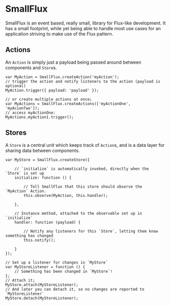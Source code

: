 # SmallFlux

SmallFlux is an event based, really small, library for Flux-like development. It has a small footprint, while yet being able to handle most use cases for an application striving to make use of the Flux pattern.

## Actions
An `Action` is simply just a payload being passed around between components and `Store`s.

    var MyAction = SmallFlux.createAction('myAction');
    // trigger the action and notify listeners to the action (payload is optional)
    MyAction.trigger({ payload: 'payload' });

    // or create multiple actions at once;
    var MyActions = SmallFlux.createActions(['myActionOne', 'myAcionTwo']);
    // access myActionOne:
    MyActions.myAction1.trigger();

## Stores
A `Store` is a central unit which keeps track of `Action`s, and is a data layer for sharing data between components.

	var MyStore = SmallFlux.createStore({

		// `initialize` is automatically invoked, directly when the `Store` is set up
		initialize: function () {

			// Tell SmallFlux that this store should observe the `MyAction` Action.
			this.observe(MyAction, this.handler);

		},

		// Instance method, attached to the observable set up in `initialize`
		handler: function (payload) {

			// Notify any listeners for this `Store`, letting them know something has changed
			this.notify();

		}
	});

	// Set up a listener for changes in `MyStore`
	var MyStoreListener = function () {
		// Something has been changed in `MyStore`!
	};
	// Attach it;
	MyStore.attach(MyStoreListener);
	// And later you can detach it, so no changes are reported to `MyStoreListener`
	MyStore.detach(MyStoreListener);
